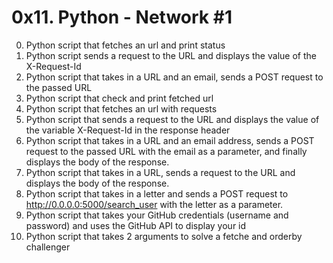# 0x11. Python - Network #1

0. Python script that fetches an url and print status
1. Python script sends a request to the URL and displays
the value of the X-Request-Id
2. Python script that takes in a URL and an email,
sends a POST request to the passed URL
3. Python script that check and print fetched url 
4. Python script that fetches an url with requests
5. Python script that sends a request to the URL
and displays the value of the variable X-Request-Id in the response header
6. Python script that takes in a URL and an email address,
sends a POST request to the passed URL with the email as a parameter,
and finally displays the body of the response.
7. Python script that takes in a URL, sends a request to the URL
and displays the body of the response.
8. Python script that takes in a letter and
sends a POST request to http://0.0.0.0:5000/search_user
with the letter as a parameter.
9. Python script that takes your GitHub credentials
(username and password) and uses the GitHub API to display your id
100. Python script that takes 2 arguments to solve a
fetche and orderby challenger
